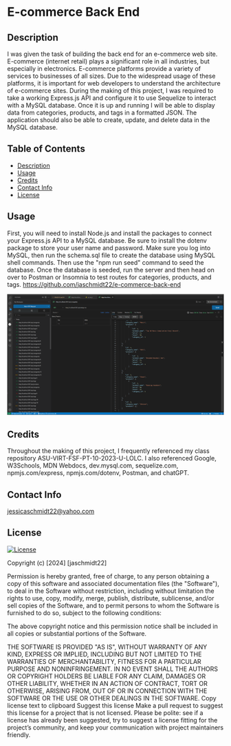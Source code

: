 # E-commerce Back End

## Description

I was given the task of building the back end for an e-commerce web site. E-commerce (internet retail) plays a significant role in all industries, but especially in electronics. E-commerce platforms provide a variety of services to businesses of all sizes. Due to the widespread usage of these platforms, it is important for web developers to understand the architecture of e-commerce sites. During the making of this project, I was required to take a working Express.js API and configure it to use Sequelize to interact with a MySQL database. Once it is up and running I will be able to display data from categories, products, and tags in a formatted JSON. The application should also be able to create, update, and delete data in the MySQL database.

## Table of Contents

- [Description](#description)
- [Usage](#usage)
- [Credits](#credits)
- [Contact Info](#contact-info)
- [License](#license)

## Usage

First, you will need to install Node.js and install the packages to connect your Express.js API to a MySQL database. Be sure to install the dotenv package to store your user name and password. Make sure you log into MySQL, then run the schema.sql file to create the database using MySQL shell commands. Then use the "npm run seed" command to seed the database. Once the database is seeded, run the server and then head on over to Postman or Insomnia to test routes for categories, products, and tags.
https://github.com/jaschmidt22/e-commerce-back-end

![Alt text](image.png)

## Credits

Throughout the making of this project, I frequently referenced my class repository ASU-VIRT-FSF-PT-10-2023-U-LOLC. I also referenced Google, W3Schools, MDN Webdocs, dev.mysql.com, sequelize.com, npmjs.com/express, npmjs.com/dotenv, Postman, and chatGPT.

## Contact Info

jessicaschmidt22@yahoo.com

## License

[![License](https://img.shields.io/badge/License-MIT-green.svg)](https://choosealicense.com/licenses/mit/)

Copyright (c) [2024] [jaschmidt22]

Permission is hereby granted, free of charge, to any person obtaining a copy of this software and associated documentation files (the "Software"), to deal in the Software without restriction, including without limitation the rights to use, copy, modify, merge, publish, distribute, sublicense, and/or sell copies of the Software, and to permit persons to whom the Software is furnished to do so, subject to the following conditions:

The above copyright notice and this permission notice shall be included in all copies or substantial portions of the Software.

THE SOFTWARE IS PROVIDED "AS IS", WITHOUT WARRANTY OF ANY KIND, EXPRESS OR IMPLIED, INCLUDING BUT NOT LIMITED TO THE WARRANTIES OF MERCHANTABILITY, FITNESS FOR A PARTICULAR PURPOSE AND NONINFRINGEMENT. IN NO EVENT SHALL THE AUTHORS OR COPYRIGHT HOLDERS BE LIABLE FOR ANY CLAIM, DAMAGES OR OTHER LIABILITY, WHETHER IN AN ACTION OF CONTRACT, TORT OR OTHERWISE, ARISING FROM, OUT OF OR IN CONNECTION WITH THE SOFTWARE OR THE USE OR OTHER DEALINGS IN THE SOFTWARE. Copy license text to clipboard Suggest this license Make a pull request to suggest this license for a project that is not licensed. Please be polite: see if a license has already been suggested, try to suggest a license fitting for the project’s community, and keep your communication with project maintainers friendly.
